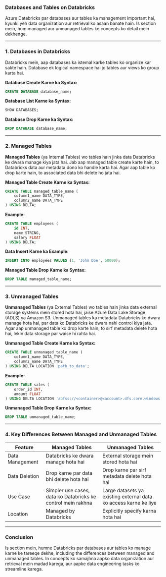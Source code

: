 ### **Databases and Tables on Databricks**

Azure Databricks par databases aur tables ka management important hai, kyunki yeh data organization aur retrieval ko asaan banate hain. Is section mein, hum managed aur unmanaged tables ke concepts ko detail mein dekhenge.

---

### **1. Databases in Databricks**

Databricks mein, aap databases ka istemal karke tables ko organize kar sakte hain. Database ek logical namespace hai jo tables aur views ko group karta hai.

**Database Create Karne ka Syntax:**

```sql
CREATE DATABASE database_name;
```

**Database List Karne ka Syntax:**

```sql
SHOW DATABASES;
```

**Database Drop Karne ka Syntax:**

```sql
DROP DATABASE database_name;
```

---

### **2. Managed Tables**

**Managed Tables** (ya Internal Tables) wo tables hain jinka data Databricks ke dwara manage kiya jata hai. Jab aap managed table create karte hain, to Databricks data aur metadata dono ko handle karta hai. Agar aap table ko drop karte hain, to associated data bhi delete ho jata hai.

**Managed Table Create Karne ka Syntax:**

```sql
CREATE TABLE managed_table_name (
    column1_name DATA_TYPE,
    column2_name DATA_TYPE
) USING DELTA;
```

**Example:**

```sql
CREATE TABLE employees (
    id INT,
    name STRING,
    salary FLOAT
) USING DELTA;
```

**Data Insert Karne ka Example:**

```sql
INSERT INTO employees VALUES (1, 'John Doe', 50000);
```

**Managed Table Drop Karne ka Syntax:**

```sql
DROP TABLE managed_table_name;
```

---

### **3. Unmanaged Tables**

**Unmanaged Tables** (ya External Tables) wo tables hain jinka data external storage systems mein stored hota hai, jaise Azure Data Lake Storage (ADLS) ya Amazon S3. Unmanaged tables ka metadata Databricks ke dwara manage hota hai, par data ko Databricks ke dwara nahi control kiya jata. Agar aap unmanaged table ko drop karte hain, to sirf metadata delete hota hai, lekin data storage par waise hi rahta hai.

**Unmanaged Table Create Karne ka Syntax:**

```sql
CREATE TABLE unmanaged_table_name (
    column1_name DATA_TYPE,
    column2_name DATA_TYPE
) USING DELTA LOCATION 'path_to_data';
```

**Example:**

```sql
CREATE TABLE sales (
    order_id INT,
    amount FLOAT
) USING DELTA LOCATION 'abfss://<container>@<account>.dfs.core.windows.net/sales_data/';
```

**Unmanaged Table Drop Karne ka Syntax:**

```sql
DROP TABLE unmanaged_table_name;
```

---

### **4. Key Differences Between Managed and Unmanaged Tables**

| Feature                 | Managed Tables                         | Unmanaged Tables                         |
|-------------------------|---------------------------------------|------------------------------------------|
| Data Management         | Databricks ke dwara manage hota hai   | External storage mein stored hota hai    |
| Data Deletion           | Drop karne par data bhi delete hota hai | Drop karne par sirf metadata delete hota hai |
| Use Case                | Simpler use cases, data ko Databricks ke control mein rakhna | Large datasets ya existing external data ko access karne ke liye |
| Location                | Managed by Databricks                 | Explicitly specify karna hota hai        |

---

### **Conclusion**

Is section mein, humne Databricks par databases aur tables ko manage karne ke tareeqe dekhe, including the differences between managed and unmanaged tables. In concepts ko samajhna aapko data organization aur retrieval mein madad karega, aur aapke data engineering tasks ko streamline karega.
